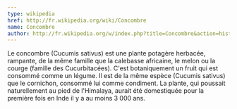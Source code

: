 ```yaml
---
type: wikipedia
href: http://fr.wikipedia.org/wiki/Concombre
name: Concombre
author: http://fr.wikipedia.org/w/index.php?title=Concombre&action=history
---
```

Le concombre (Cucumis sativus) est une plante potagère herbacée, rampante, de la même famille que la calebasse africaine, le melon ou la courge (famille des Cucurbitacées). C'est botaniquement un fruit qui est consommé comme un légume. Il est de la même espèce (Cucumis sativus) que le cornichon, consommé lui comme condiment. La plante, qui poussait naturellement au pied de l'Himalaya, aurait été domestiquée pour la première fois en Inde il y a au moins 3 000 ans.